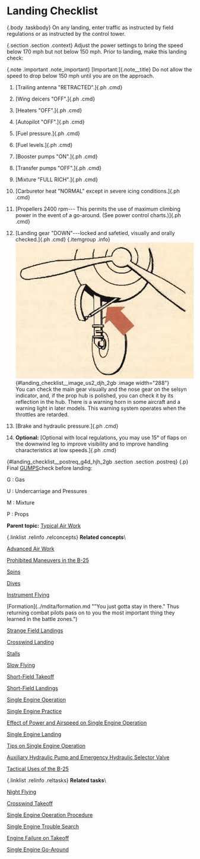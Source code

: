 
Landing Checklist
=================

 {.body .taskbody}
On any landing, enter traffic as instructed by field regulations or as
instructed by the control tower.

 {.section .section .context}
Adjust the power settings to bring the speed below 170 mph but not below
150 mph. Prior to landing, make this landing check:

 {.note .important .note_important}
[Important:]{.note__title} Do not allow the speed to drop below 150 mph
until you are on the approach.



1.  [Trailing antenna \"RETRACTED\".]{.ph .cmd}
2.  [Wing deicers \"OFF\".]{.ph .cmd}
3.  [Heaters \"OFF\".]{.ph .cmd}
4.  [Autopilot \"OFF\".]{.ph .cmd}
5.  [Fuel pressure.]{.ph .cmd}
6.  [Fuel levels.]{.ph .cmd}
7.  [Booster pumps \"ON\".]{.ph .cmd}
8.  [Transfer pumps \"OFF\".]{.ph .cmd}
9.  [Mixture \"FULL RICH\".]{.ph .cmd}
10. [Carburetor heat \"NORMAL\" except in severe icing conditions.]{.ph
    .cmd}
11. [Propellers 2400 rpm--- This permits the use of maximum climbing
    power in the event of a go-around. (See power control charts.)]{.ph
    .cmd}
12. [Landing gear \"DOWN\"---locked and safetied, visually and orally
    checked.]{.ph .cmd}
     {.itemgroup .info}
    \
    ![](../images/landing_gear_selsyn.png){#landing_checklist__image_us2_djh_2gb
    .image width="288"}\
    You can check the main gear visually and the nose gear on the selsyn
    indicator, and, if the prop hub is polished, you can check it by its
    reflection in the hub. There is a warning horn in some aircraft and
    a warning light in later models. This warning system operates when
    the throttles are retarded.
    

13. [Brake and hydraulic pressure.]{.ph .cmd}
14. **Optional:** [Optional with local regulations, you may use 15° of
    flaps on the downwind leg to improve visibility and to improve
    handling characteristics at low speeds.]{.ph .cmd}

 {#landing_checklist__postreq_g4d_hjh_2gb .section .section .postreq}
 {.p}
Final
[GUMPS](../gl_GUMPS.md "GUMPS stands for: G – Gas (Fuel on the proper tank, fuel pump on as required, positive fuel pressure) U – Undercarriage (landing gear down) M – Mixture (fuel mixture set) P – Propeller (prop set) S – Seat belts and Switches (lights, pitot heat, and so on)")check
before landing:

G
:   Gas

U
:   Undercarriage and Pressures

M
:   Mixture

P
:   Props






**Parent topic:** [Typical Air
Work](../mdita/typical_air_work.md "Common functions and process relating to flying the B-25.")



 {.linklist .relinfo .relconcepts}
**Related concepts**\

<div>

[Advanced Air
Work](../mdita/advanced_air_work.md "Many of the maneuvers described here are prohibited in this airplane. However, knowing the reactions of the airplane to these maneuvers is important.")

</div>

<div>

[Prohibited Maneuvers in the
B-25](../mdita/prohibited_maneuvers_in_the_b_25.md "The following maneuvers are not prohibited because of the flying characteristics of the airplane, but because they impose severe structural stresses on it. The B-25 is a bomber, not a pursuit plane.")

</div>

<div>

[Spins](../mdita/spins.md "No pilot should ever knowingly allow the airplane to get into a spin. If you accidentally get into a spin, however, the recovery is normal.")

</div>

<div>

[Dives](../mdita/dives.md "The diving characteristics of the B-25, like all its flight characteristics; are exceptionally good. The first thing for you to remember, as a new pilot in the B-25, is this: the plane is not a dive bomber.")

</div>

<div>

[Instrument
Flying](../mdita/instrument_flying.md "Every pilot must have in his possession a copy of T. O. series 30-100. You must know these Technical Orders for the mastery of instrument flight.")

</div>

<div>

[Formation](../mdita/formation.md ""You just gotta stay in there." Thus returning combat pilots pass on to you the most important thing they learned in the battle zones.")

</div>

<div>

[Strange Field
Landings](../mdita/strange_field_landings.md "Flying above your home base you instinctively use familiar features of landscape to orient yourself. Your judgment of distance, altitude, speedy and depth are sharpened.")

</div>

<div>

[Crosswind
Landing](../mdita/crosswind_landing.md "Crosswind landing in the B-25 requires accurate flying, to save the plane from unnecessary structural stresses. You must land the airplane smoothly to prevent blowing a tire, collapsing a struts or exerting side loads on the gear.")

</div>

<div>

[Stalls](../mdita/stalls.md "The B-25 stalls from the wing root to the wingtip. Thus there is no unstable tendency except a slight lateral rolling, easily corrected by coordinated control pressures.")

</div>

<div>

[Slow
Flying](../mdita/slow_flying.md "Slow flying increases your confidence in the B-25 as few other maneuvers will. It demonstrates more effectively than anything else the effect of applying power.")

</div>

<div>

[Short-Field
Takeoff](../mdita/short_field_takeoff.md "The short-field takeoff is an important operational maneuver. You can easily understand its importance if you stop to consider that the first Tokyo raid could never have been made without its use.")

</div>

<div>

[Short-Field
Landings](../mdita/short_field_landings.md "You have all heard a lot of discussion on the importance of accurate short-field landings. Combat requires that you be able to operate under conditions that are close to the absolute limit of the airplane's performance.")

</div>

<div>

[Single Engine
Operation](../mdita/single_engine_operation.md "Single engine operation of the B-25 follows a logical pattern of procedure. The plane flies efficiently on one engine at a reduced speed.")

</div>

<div>

[Single Engine
Practice](../mdita/single_engine_practice.md "Remember that you are trimmed for single engine flight at one airspeed only. If the airspeed or power setting is changed you must re-trim.")

</div>

<div>

[Effect of Power and Airspeed on Single Engine
Operation](../mdita/effect_of_power_and_airspeed_on_single_engine_operation.md "To fly safely on single engine you must know the effect of power on rudder control at various airspeeds. This is vital to your safety when practicing go-around procedures and other maneuvers that require quick changes in power settings.")

</div>

<div>

[Single Engine
Landing](../mdita/single_engine_landing.md "Single engine landings should remove any lingering doubts you may have about the B-25 and its ability as a single engine performer.")

</div>

<div>

[Tips on Single Engine
Operation](../mdita/tips_on_single_engine_operation.md "A list of handy tips on how to work with your engines in regular circumstances, and how to re-start a dead engine.")

</div>

<div>

[Auxiliary Hydraulic Pump and Emergency Hydraulic Selector
Valve](../mdita/auxiliary_hydraulic_pump_and_emergency_hydraulic_selector_valve.md "The auxiliary hydraulic pump is a double-action hand pump for use as a source of pressure if the main hydraulic system fails.")

</div>

<div>

[Tactical Uses of the
B-25](../mdita/tactical_uses_of_the_b_25.md "Preparing for a mission, and the roles of all of the crew in making that mission a success.")

</div>


 {.linklist .relinfo .reltasks}
**Related tasks**\

<div>

[Night
Flying](../mdita/night_flying.md "The technique of night flying is closely akin to instrument flying.")

</div>

<div>

[Crosswind
Takeoff](../mdita/crosswind_takeoff.md "Modern flying, with its heavy airplanes, demands a runway for safe operation. The days when you taxied out, lined up parallel to the wind tee, and took off are gone forever.")

</div>

<div>

[Single Engine Operation
Procedure](../mdita/single_engine_operation_procedure.md "Critical single engine airspeed must be maintained at the sacrifice of all other considerations.")

</div>

<div>

[Single Engine Trouble
Search](../mdita/single_engine_trouble_search.md "How to troubleshoot issues with a single engine.")

</div>

<div>

[Engine Failure on
Takeoff](../mdita/engine_failure_on_takeoff.md "This is a tricky proposition for any pilot to handle. When the engine fails before you gain CSE speed, retract the wheels and land straight ahead. There is far less danger in a belly landing than in attempting to go around with too low an airspeed.")

</div>

<div>

[Single Engine
Go-Around](../mdita/single_engine_go_around.md "Successful single engine go-around depends on an early decision that a go-around is necessary. You can start a go-around procedure at a low altitude and from a low airspeed on the approach, but it is difficult and dangerous.")

</div>



